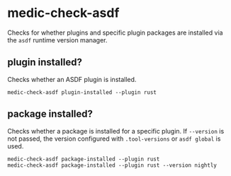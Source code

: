 # medic-check-asdf

Checks for whether plugins and specific plugin packages are installed
via the `asdf` runtime version manager.

## plugin installed?

Checks whether an ASDF plugin is installed.

```shell
medic-check-asdf plugin-installed --plugin rust
```

## package installed?

Checks whether a package is installed for a specific plugin. If
`--version` is not passed, the version configured with `.tool-versions`
or `asdf global` is used.

```shell
medic-check-asdf package-installed --plugin rust
medic-check-asdf package-installed --plugin rust --version nightly
```
